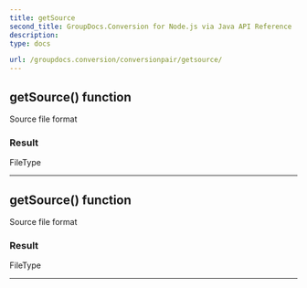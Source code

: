```yaml
---
title: getSource
second_title: GroupDocs.Conversion for Node.js via Java API Reference
description: 
type: docs

url: /groupdocs.conversion/conversionpair/getsource/
---
```


## getSource()  function
Source file format

### Result
FileType


---


## getSource()  function
Source file format

### Result
FileType


---



